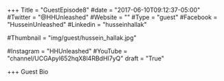 +++
Title = "GuestEpisode8"
#date = "2017-06-10T09:12:37-05:00"
#Twitter = "@HHUnleashed"
#Website = ""
#Type = "guest"
#Facebook = "HusseinUnleashed"
#Linkedin = "husseinhallak"

#Thumbnail = "img/guest/hussein_hallak.jpg"

#Instagram = "HHUnleashed"
#YouTube = "channel/UCGApyl652hqX8l4RBdHI7yQ"
draft = "True"

+++
Guest Bio



